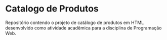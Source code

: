 # Catalogo de Produtos
Repositório contendo o projeto de catálogo de produtos em HTML desenvolvido como atividade acadêmica para a disciplina de Programação Web.




